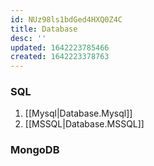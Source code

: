 ```yaml
---
id: NUz98ls1bdGed4HXQ0Z4C
title: Database
desc: ''
updated: 1642223785466
created: 1642223378763
---
```


### SQL

1. [[Mysql|Database.Mysql]]
2. [[MSSQL|Database.MSSQL]]

### MongoDB
